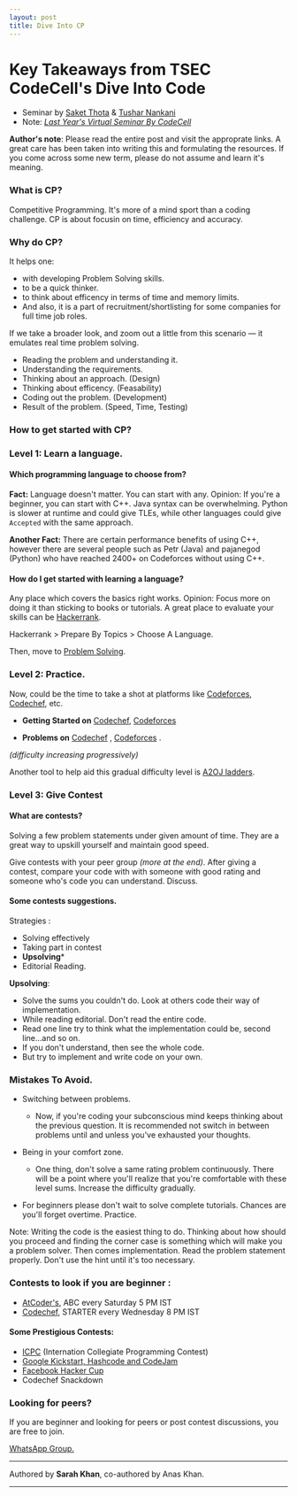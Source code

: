 ```yaml
---
layout: post
title: Dive Into CP
---
```



# Key Takeaways from TSEC CodeCell's Dive Into Code

- Seminar by [Saket Thota](https://codeforces.com/profile/palindroam) & [Tushar Nankani](https://codeforces.com/profile/tusharnankani)  
- Note: [*Last Year's Virtual Seminar By CodeCell*](https://www.youtube.com/watch?v=IHPjbt2BMW8)

**Author's note**: Please read the entire post and visit the approprate links. A great care has been taken into writing this and formulating the resources. If you come across some new term, please do not assume and learn it's meaning. 

### What is CP?

Competitive Programming. It's more of a mind sport than a coding challenge.
CP is about focusin on time, efficiency and accuracy.

### Why do CP?

It helps one:
- with developing Problem Solving skills. 
- to be a quick thinker. 
- to think about efficency in terms of time and memory limits.
- And also, it is a part of recruitment/shortlisting for some companies for full time job roles.

If we take a broader look, and zoom out a little from this scenario — it emulates real time problem solving. 

- Reading the problem and understanding it.
- Understanding the requirements. 
- Thinking about an approach. (Design)
- Thinking about efficency. (Feasability)
- Coding out the problem. (Development)
- Result of the problem. (Speed, Time, Testing)

### How to get started with CP?

### Level 1: Learn a language. 

#### Which programming language to choose from?

**Fact:** Language doesn't matter. You can start with any. Opinion: If you're a beginner, you can start with C++. Java syntax can be overwhelming. Python is slower at runtime and could give TLEs, while other languages could give `Accepted` with the same approach.

**Another Fact:** There are certain performance benefits of using C++, however there are several people such as Petr (Java) and pajanegod (Python) who have reached 2400+ on Codeforces without using C++.

#### How do I get started with learning a language?

Any place which covers the basics right works.
Opinion: Focus more on doing it than sticking to books or tutorials. A great place to evaluate your skills can be [Hackerrank]([url](https://www.hackerrank.com/)). 

Hackerrank > Prepare By Topics > Choose A Language.

Then, move to [Problem Solving](https://www.hackerrank.com/domains/algorithms).

### Level 2: Practice. 

Now, could be the time to take a shot at platforms like [Codeforces](http://codeforces.com), [Codechef](https://www.codechef.com), etc. 

- **Getting Started on** [Codechef](https://www.codechef.com/selflearning/0to1stars), [Codeforces](https://codeforces.com/blog/entry/99660) 

- **Problems on** [Codechef](https://www.codechef.com/practice?End_rating=999) , [Codeforces](https://codeforces.com/problemset?Order=BY_RATING_ASC) .

*(difficulty increasing progressively)* 

Another tool to help aid this gradual difficulty level is [A2OJ ladders](https://a2oj.netlify.app/ladders).

### Level 3: Give Contest

#### What are contests?

Solving a few problem statements under given amount of time. They are a great way to upskill yourself and maintain good speed.

Give contests with your peer group *(more at the end)*. After giving a contest, compare your code with with someone with good rating and someone who's code you can understand. Discuss.

#### Some contests suggestions.

Strategies :
- Solving effectively
- Taking part in contest
- **Upsolving*** 
- Editorial Reading.

**Upsolving**: 
- Solve the sums you couldn't do. Look at others code their way of implementation.
- While reading editorial. Don't read the entire code.
- Read one line try to think what the implementation could be, second line...and so on.
- If you don't understand, then see the whole code.
- But try to implement and write code on your own.

### Mistakes To Avoid.

- Switching between problems. 
  - Now, if you're coding your subconscious mind keeps thinking about the previous question. It is recommended not switch in between problems until and unless you've exhausted your thoughts.

- Being in your comfort zone.  
  - One thing, don't solve a same rating problem continuously. There will be a point where you'll realize that you're comfortable with these level sums. Increase the difficulty gradually. 

- For beginners please don't wait to solve complete tutorials. Chances are you'll forget overtime. Practice.

Note: Writing the code is the easiest thing to do. Thinking about how should you proceed and finding the corner case is something which will make you a problem solver. Then comes implementation. Read the problem statement properly. Don't use the hint until it's too necessary.

### Contests to look if you are beginner : 

- [AtCoder's](https://atcoder.jp), ABC every Saturday 5 PM IST
- [Codechef](https://www.codechef.com), STARTER every Wednesday 8 PM IST

#### Some Prestigious Contests:

- [ICPC](https://icpc.global) (Internation Collegiate Programming Contest)
- [Google Kickstart, Hashcode and CodeJam](https://codingcompetitions.withgoogle.com)
- [Facebook Hacker Cup](https://www.facebook.com/codingcompetitions/hacker-cup)
- Codechef Snackdown

### Looking for peers?

If you are beginner and looking for peers or post contest discussions, you are free to join.

[WhatsApp Group.](https://chat.whatsapp.com/JBDDrdrIMaOKFSRaE09Pd1)

----

Authored by **Sarah Khan**, co-authored by Anas Khan.

----
